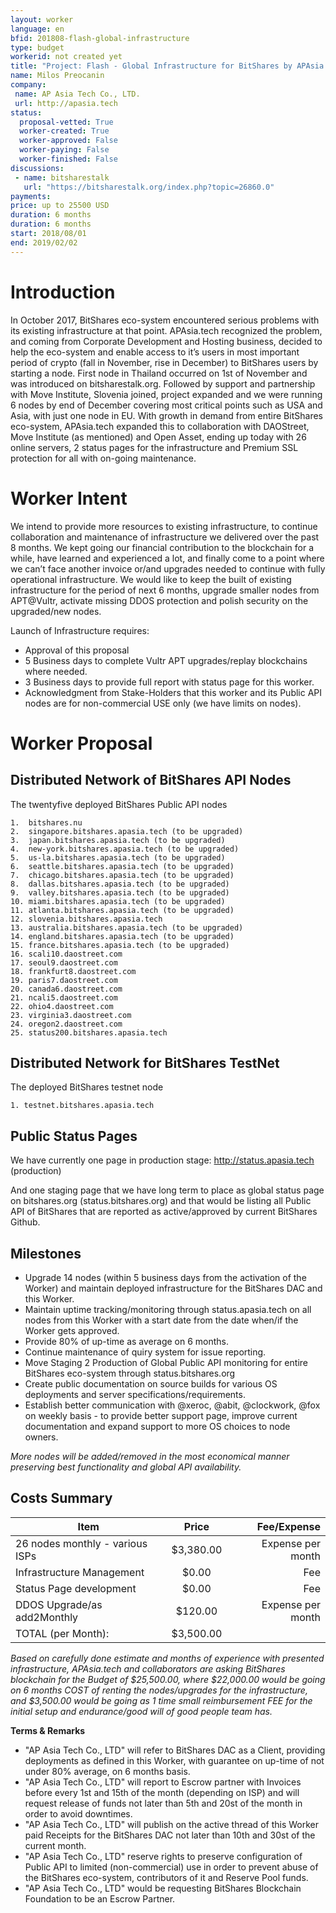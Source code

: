 ```yaml
---
layout: worker
language: en
bfid: 201808-flash-global-infrastructure
type: budget
workerid: not created yet
title: "Project: Flash - Global Infrastructure for BitShares by APAsia.tech"
name: Milos Preocanin
company:
 name: AP Asia Tech Co., LTD.
 url: http://apasia.tech
status:
  proposal-vetted: True
  worker-created: True
  worker-approved: False
  worker-paying: False
  worker-finished: False
discussions:
 - name: bitsharestalk
   url: "https://bitsharestalk.org/index.php?topic=26860.0"
payments:
price: up to 25500 USD
duration: 6 months
duration: 6 months
start: 2018/08/01
end: 2019/02/02
---
```


# **Introduction**

In October 2017, BitShares eco-system encountered serious problems with
its existing infrastructure at that point. APAsia.tech recognized the
problem, and coming from Corporate Development and Hosting business,
decided to help the eco-system and enable access to it’s users in most
important period of crypto (fall in November, rise in December) to
BitShares users by starting a node.  First node in Thailand occurred on
1st of November and was introduced on bitsharestalk.org. Followed by
support and partnership with Move Institute, Slovenia joined, project
expanded and we were running 6 nodes by end of December covering most
critical points such as USA and Asia, with just one node in EU. With
growth in demand from entire BitShares eco-system, APAsia.tech expanded
this to collaboration with DAOStreet, Move Institute (as mentioned) and
Open Asset, ending up today with 26 online servers, 2 status pages for
the infrastructure and Premium SSL protection for all with on-going
maintenance. 

# **Worker Intent**

We intend to provide more resources to existing infrastructure, to
continue collaboration and maintenance of infrastructure we delivered
over the past 8 months. We kept going our financial contribution to the
blockchain for a while, have learned and experienced a lot, and finally
come to a point where we can’t face another invoice or/and upgrades
needed to continue with fully operational infrastructure.  We would like
to keep the built of existing infrastructure for the period of next 6
months, upgrade smaller nodes from APT@Vultr, activate missing DDOS
protection and polish security on the upgraded/new nodes.
 
Launch of Infrastructure requires:

*	Approval of this proposal
*	5 Business days to complete Vultr APT upgrades/replay blockchains where needed.
*	3 Business days to provide full report with status page for this worker.
*	Acknowledgment from Stake-Holders that this worker and its Public API nodes are for non-commercial USE only (we have limits on nodes).

# **Worker Proposal**

## **Distributed Network of BitShares API Nodes**

The twentyfive deployed BitShares Public API nodes

    1.	bitshares.nu
    2.	singapore.bitshares.apasia.tech (to be upgraded)
    3.	japan.bitshares.apasia.tech (to be upgraded)
    4.	new-york.bitshares.apasia.tech (to be upgraded)
    5.	us-la.bitshares.apasia.tech (to be upgraded)
    6.	seattle.bitshares.apasia.tech (to be upgraded)
    7.	chicago.bitshares.apasia.tech (to be upgraded)
    8.	dallas.bitshares.apasia.tech (to be upgraded)
    9.	valley.bitshares.apasia.tech (to be upgraded)
    10.	miami.bitshares.apasia.tech (to be upgraded)
    11.	atlanta.bitshares.apasia.tech (to be upgraded)
    12.	slovenia.bitshares.apasia.tech
    13.	australia.bitshares.apasia.tech (to be upgraded)
    14.	england.bitshares.apasia.tech (to be upgraded)
    15.	france.bitshares.apasia.tech (to be upgraded)
    16.	scali10.daostreet.com
    17.	seoul9.daostreet.com
    18.	frankfurt8.daostreet.com
    19.	paris7.daostreet.com
    20.	canada6.daostreet.com
    21.	ncali5.daostreet.com
    22.	ohio4.daostreet.com
    23.	virginia3.daostreet.com
    24.	oregon2.daostreet.com
    25.	status200.bitshares.apasia.tech

## **Distributed Network for BitShares TestNet**

The deployed BitShares testnet node

    1. testnet.bitshares.apasia.tech

## **Public Status Pages**

We have currently one page in production stage:
http://status.apasia.tech (production)

And one staging page that we have long term to place as global status
page on bitshares.org (status.bitshares.org) and that would be listing
all Public API of BitShares that are reported as active/approved by
current BitShares Github.

## **Milestones**

* Upgrade 14 nodes (within 5 business days from the activation of the Worker) and maintain deployed infrastructure for the BitShares DAC and this Worker.
* Maintain uptime tracking/monitoring through status.apasia.tech on all nodes from this Worker with a start date from the date when/if the Worker gets approved.
*	Provide 80% of up-time as average on 6 months. 
* Continue maintenance of quiry system for issue reporting.
*	Move Staging 2 Production of Global Public API monitoring for entire BitShares eco-system through status.bitshares.org
*	Create public documentation on source builds for various OS deployments and server specifications/requirements. 
*	Establish better communication with @xeroc, @abit, @clockwork, @fox on weekly basis - to provide better support page, improve current documentation and expand support to more OS choices to node owners. 

*More nodes will be added/removed in the most economical manner preserving best functionality and global API availability.*

## **Costs Summary**

 | Item                               | Price       | Fee/Expense           | 
 | ---------------------------------- | :---------: | --------------------: | 
 | 26 nodes monthly - various ISPs    | $3,380.00   | Expense per month     | 
 | Infrastructure Management          | $0.00       | Fee                   | 
 | Status Page development            | $0.00       | Fee                   | 
 | DDOS Upgrade/as add2Monthly        | $120.00     | Expense per month     | 
 | TOTAL (per Month):                 | $3,500.00   |                       |

*Based on carefully done estimate and months of experience with
presented infrastructure, APAsia.tech and collaborators are asking
BitShares blockchain for the Budget of $25,500.00, where $22,000.00
would be going on 6 months COST of renting the nodes/upgrades for the
infrastructure, and $3,500.00 would be going as 1 time small
reimbursement FEE for the initial setup and endurance/good will of good
people team has.*

**Terms & Remarks**

- "AP Asia Tech Co., LTD" will refer to BitShares DAC as a Client, providing deployments as defined in this Worker, with guarantee on up-time of not under 80% average, on 6 months basis.
- "AP Asia Tech Co., LTD" will report to Escrow partner with Invoices before every 1st and 15th of the month (depending on ISP) and will request release of funds not later than 5th and 20st of the month in order to avoid downtimes.
- "AP Asia Tech Co., LTD" will publish on the active thread of this Worker paid Receipts for the BitShares DAC not later than 10th and 30st of the current month.
- "AP Asia Tech Co., LTD" reserve rights to preserve configuration of Public API to limited (non-commercial) use in order to prevent abuse of the BitShares eco-system, contributors of it and Reserve Pool funds. 
- "AP Asia Tech Co., LTD" would be requesting BitShares Blockchain Foundation to be an Escrow Partner. 
